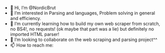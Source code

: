 - 👋 Hi, I’m @NordicBrut
- 👀 I’m interested in Parsing and languages, Problem solving in general and efficiency.
- 🌱 I’m currently learning how to build my own web scraper from scratch, no BS4!, no requests! (ok maybe that part was a lie) but definitely no imported HTML parser!
- 💞️ I’m looking to collaborate on the web scraping and parsing project^^
- 📫 How to reach me: 

<!---
NordicBrut/NordicBrut is a ✨ special ✨ repository because its `README.md` (this file) appears on your GitHub profile.
You can click the Preview link to take a look at your changes.
--->
